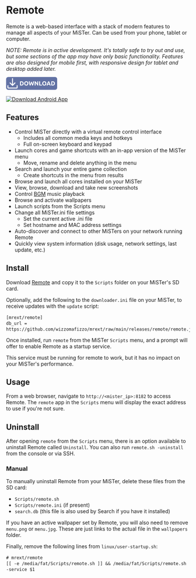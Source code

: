 # Remote

Remote is a web-based interface with a stack of modern features to manage all aspects of your MiSTer. Can be used from your phone, tablet or computer.

*NOTE: Remote is in active development. It's totally safe to try out and use, but some sections of the app may have only basic functionality. Features are also designed for mobile first, with responsive design for tablet and desktop added later.*

<a href="https://github.com/wizzomafizzo/mrext/releases/latest/download/remote.sh"><img src="images/download.svg" alt="Download Remote" title="Download Remote" width="140"></a>

<a href="https://play.google.com/store/apps/details?id=net.mrext.remote"><img src="https://github.com/steverichey/google-play-badge-svg/raw/master/img/en_get.svg" alt="Download Android App" title="Download Android App" width="140"></a>

## Features

* Control MiSTer directly with a virtual remote control interface
  * Includes all common media keys and hotkeys
  * Full on-screen keyboard and keypad
* Launch cores and game shortcuts with an in-app version of the MiSTer menu
  * Move, rename and delete anything in the menu
* Search and launch your entire game collection
  * Create shortcuts in the menu from results
* Browse and launch all cores installed on your MiSTer
* View, browse, download and take new screenshots
* Control [BGM](https://github.com/wizzomafizzo/MiSTer_BGM) music playback
* Browse and activate wallpapers
* Launch scripts from the Scripts menu
* Change all MiSTer.ini file settings
  * Set the current active .ini file
  * Set hostname and MAC address settings
* Auto-discover and connect to other MiSTers on your network running Remote
* Quickly view system information (disk usage, network settings, last update, etc.)

## Install

Download [Remote](https://github.com/wizzomafizzo/mrext/releases/latest/download/remote.sh) and copy it to the `Scripts` folder on your MiSTer's SD card.

Optionally, add the following to the `downloader.ini` file on your MiSTer, to receive updates with the `update` script:
```
[mrext/remote]
db_url = https://github.com/wizzomafizzo/mrext/raw/main/releases/remote/remote.json
```

Once installed, run `remote` from the MiSTer `Scripts` menu, and a prompt will offer to enable Remote as a startup service.

This service must be running for remote to work, but it has no impact on your MiSTer's performance.

## Usage

From a web browser, navigate to `http://<mister_ip>:8182` to access Remote. The `remote` app in the `Scripts` menu will display the exact address to use if you're not sure.

## Uninstall

After opening `remote` from the `Scripts` menu, there is an option available to uninstall Remote called `Uninstall`. You can also run `remote.sh -uninstall` from the console or via SSH.

### Manual

To manually uninstall Remote from your MiSTer, delete these files from the SD card:

* `Scripts/remote.sh`
* `Scripts/remote.ini` (if present)
* `search.db` (this file is also used by Search if you have it installed)

If you have an active wallpaper set by Remote, you will also need to remove `menu.png` or `menu.jpg`. These are just links to the actual file in the `wallpapers` folder.

Finally, remove the following lines from `linux/user-startup.sh`:
```
# mrext/remote
[[ -e /media/fat/Scripts/remote.sh ]] && /media/fat/Scripts/remote.sh -service $1
```
